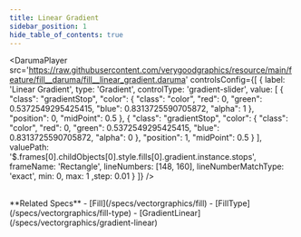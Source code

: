 ```yaml
---
title: Linear Gradient
sidebar_position: 1
hide_table_of_contents: true
---
```


<DarumaPlayer 
  src='https://raw.githubusercontent.com/verygoodgraphics/resource/main/feature/fill__daruma/fill__linear_gradient.daruma'
  controlsConfig={[
    {
      label:  'Linear Gradient',
      type: 'Gradient',
      controlType: 'gradient-slider',
      value: [
        {
          "class": "gradientStop",
          "color": {
            "class": "color",
            "red": 0,
            "green": 0.5372549295425415,
            "blue": 0.8313725590705872,
            "alpha": 1
          },
          "position": 0,
          "midPoint": 0.5
        },
        {
          "class": "gradientStop",
          "color": {
            "class": "color",
            "red": 0,
            "green": 0.5372549295425415,
            "blue": 0.8313725590705872,
            "alpha": 0
          },
          "position": 1,
          "midPoint": 0.5
        }
      ],
      valuePath: '$.frames[0].childObjects[0].style.fills[0].gradient.instance.stops',
      frameName: 'Rectangle',
      lineNumbers: [148, 160],
      lineNumberMatchType: 'exact',
      min: 0,
      max: 1
      ,step: 0.01
    }
  ]}
/>

<br />
**Related Specs**
- [Fill](/specs/vectorgraphics/fill)
- [FillType](/specs/vectorgraphics/fill-type)
- [GradientLinear](/specs/vectorgraphics/gradient-linear)

